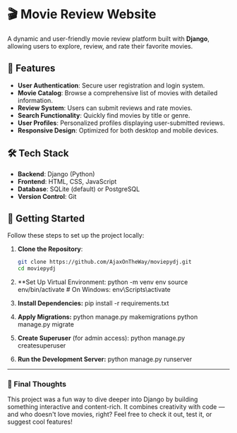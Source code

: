 # 🎬 Movie Review Website

A dynamic and user-friendly movie review platform built with **Django**, allowing users to explore, review, and rate their favorite movies.

## 🌟 Features

- **User Authentication**: Secure user registration and login system.
- **Movie Catalog**: Browse a comprehensive list of movies with detailed information.
- **Review System**: Users can submit reviews and rate movies.
- **Search Functionality**: Quickly find movies by title or genre.
- **User Profiles**: Personalized profiles displaying user-submitted reviews.
- **Responsive Design**: Optimized for both desktop and mobile devices.

## 🛠️ Tech Stack

- **Backend**: Django (Python)
- **Frontend**: HTML, CSS, JavaScript
- **Database**: SQLite (default) or PostgreSQL
- **Version Control**: Git


## 🚀 Getting Started

Follow these steps to set up the project locally:

1. **Clone the Repository**:

   ```bash
   git clone https://github.com/AjaxOnTheWay/moviepydj.git
   cd moviepydj

2. **Set Up Virtual Environment:
  python -m venv env
  source env/bin/activate  # On Windows: env\Scripts\activate

3. **Install Dependencies:**
  pip install -r requirements.txt

4. **Apply Migrations:**
   python manage.py makemigrations
   python manage.py migrate

5. **Create Superuser** (for admin access):
   python manage.py createsuperuser

6. **Run the Development Server:**
   python manage.py runserver

---

### 🎥 Final Thoughts

This project was a fun way to dive deeper into Django by building something interactive and content-rich. It combines creativity with code — and who doesn't love movies, right? Feel free to check it out, test it, or suggest cool features!
